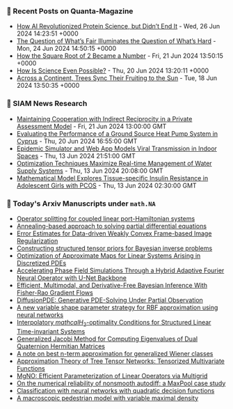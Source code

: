 ### 📝 Recent Posts on Quanta-Magazine
<!-- quanta starts -->
* <a href="https://www.quantamagazine.org/how-ai-revolutionized-protein-science-but-didnt-end-it-20240626/">How AI Revolutionized Protein Science, but Didn’t End It</a> - Wed, 26 Jun 2024 14:23:51 +0000
* <a href="https://www.quantamagazine.org/the-question-of-whats-fair-illuminates-the-question-of-whats-hard-20240624/">The Question of What’s Fair Illuminates the Question of What’s Hard</a> - Mon, 24 Jun 2024 14:50:15 +0000
* <a href="https://www.quantamagazine.org/how-the-square-root-of-2-became-a-number-20240621/">How the Square Root of 2 Became a Number</a> - Fri, 21 Jun 2024 13:50:15 +0000
* <a href="https://www.quantamagazine.org/how-is-science-even-possible-20240620/">How Is Science Even Possible?</a> - Thu, 20 Jun 2024 13:20:11 +0000
* <a href="https://www.quantamagazine.org/across-a-continent-trees-sync-their-fruiting-to-the-sun-20240618/">Across a Continent, Trees Sync Their Fruiting to the Sun</a> - Tue, 18 Jun 2024 13:50:35 +0000
<!-- quanta ends -->

### 📝 SIAM News Research
<!-- siam-news starts -->
* <a href="https://sinews.siam.org/Details-Page/maintaining-cooperation-with-indirect-reciprocity-in-a-private-assessment-model">Maintaining Cooperation with Indirect Reciprocity in a Private Assessment Model</a> - Fri, 21 Jun 2024 13:00:00 GMT
* <a href="https://sinews.siam.org/Details-Page/evaluating-the-performance-of-a-ground-source-heat-pump-system-in-cyprus">Evaluating the Performance of a Ground Source Heat Pump System in Cyprus</a> - Thu, 20 Jun 2024 16:55:00 GMT
* <a href="https://sinews.siam.org/Details-Page/epidemic-simulator-and-web-app-models-viral-transmission-in-indoor-spaces">Epidemic Simulator and Web App Models Viral Transmission in Indoor Spaces</a> - Thu, 13 Jun 2024 21:51:00 GMT
* <a href="https://sinews.siam.org/Details-Page/optimization-techniques-maximize-real-time-management-of-water-supply-systems">Optimization Techniques Maximize Real-time Management of Water Supply Systems</a> - Thu, 13 Jun 2024 20:08:00 GMT
* <a href="https://sinews.siam.org/Details-Page/mathematical-model-explores-tissue-specific-insulin-resistance-in-adolescent-girls-with-pcos">Mathematical Model Explores Tissue-specific Insulin Resistance in Adolescent Girls with PCOS</a> - Thu, 13 Jun 2024 02:30:00 GMT
<!-- siam-news ends -->

### 📝 Today's Arxiv Manuscripts under ``math.NA``
<!-- arxiv-math-na starts -->
* <a href="https://arxiv.org/abs/2406.17311">Operator splitting for coupled linear port-Hamiltonian systems</a>
* <a href="https://arxiv.org/abs/2406.17364">Annealing-based approach to solving partial differential equations</a>
* <a href="https://arxiv.org/abs/2406.17461">Error Estimates for Data-driven Weakly Convex Frame-based Image Regularization</a>
* <a href="https://arxiv.org/abs/2406.17597">Constructing structured tensor priors for Bayesian inverse problems</a>
* <a href="https://arxiv.org/abs/2406.17656">Optimization of Approximate Maps for Linear Systems Arising in Discretized PDEs</a>
* <a href="https://arxiv.org/abs/2406.17119">Accelerating Phase Field Simulations Through a Hybrid Adaptive Fourier Neural Operator with U-Net Backbone</a>
* <a href="https://arxiv.org/abs/2406.17263">Efficient, Multimodal, and Derivative-Free Bayesian Inference With Fisher-Rao Gradient Flows</a>
* <a href="https://arxiv.org/abs/2406.17763">DiffusionPDE: Generative PDE-Solving Under Partial Observation</a>
* <a href="https://arxiv.org/abs/2210.16945">A new variable shape parameter strategy for RBF approximation using neural networks</a>
* <a href="https://arxiv.org/abs/2310.10618">Interpolatory $mathcal{H}_2$-optimality Conditions for Structured Linear Time-invariant Systems</a>
* <a href="https://arxiv.org/abs/2405.13649">Generalized Jacobi Method for Computing Eigenvalues of Dual Quaternion Hermitian Matrices</a>
* <a href="https://arxiv.org/abs/2406.10761">A note on best n-term approximation for generalized Wiener classes</a>
* <a href="https://arxiv.org/abs/2101.11932">Approximation Theory of Tree Tensor Networks: Tensorized Multivariate Functions</a>
* <a href="https://arxiv.org/abs/2310.19809">MgNO: Efficient Parameterization of Linear Operators via Multigrid</a>
* <a href="https://arxiv.org/abs/2401.02736">On the numerical reliability of nonsmooth autodiff: a MaxPool case study</a>
* <a href="https://arxiv.org/abs/2401.10710">Classification with neural networks with quadratic decision functions</a>
* <a href="https://arxiv.org/abs/2406.14649">A macroscopic pedestrian model with variable maximal density</a>
<!-- arxiv-math-na ends -->
